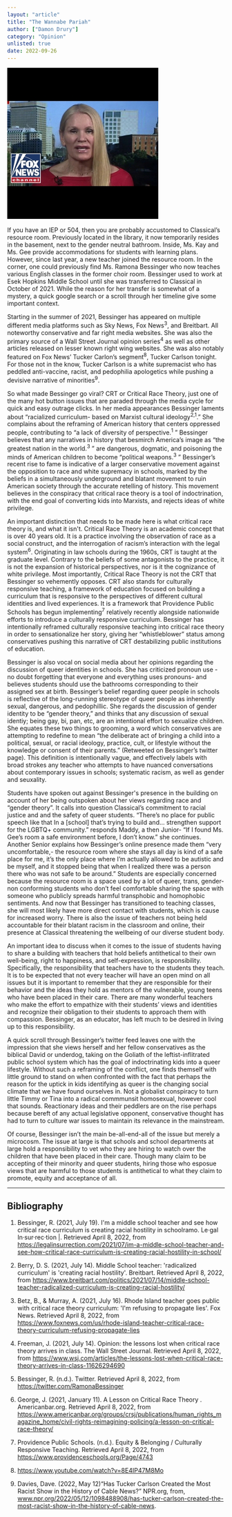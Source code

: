```yaml
---
layout: "article"
title: "The Wannabe Pariah"
author: ["Damon Drury"]
category: "Opinion"
unlisted: true 
date: 2022-09-26
---
```


![Bessinger Fox News Image](/assets/images/foxbessinger.jpg)

If you have an IEP or 504, then you are probably accustomed to Classical’s resource room. Previously located in the library, it now temporarily resides in the basement, next to the gender neutral bathroom. Inside, Ms. Kay and Ms. Gee provide accommodations for students with learning plans. However, since last year, a new teacher joined the resource room. In the corner, one could previously find Ms. Ramona Bessinger who now teaches various English classes in the former choir room. Bessinger used to work at Esek Hopkins Middle School until she was transferred to Classical in October of 2021. While the reason for her transfer is somewhat of a mystery, a quick google search or a scroll through her timeline give some important context.

Starting in the summer of 2021, Bessinger has appeared on multiple different media platforms such as Sky News, Fox News<sup>3</sup>, and Breitbart. All noteworthy conservative and far right media websites. She was also the primary source of a Wall Street Journal opinion series<sup>4</sup> as well as other articles released on lesser known right wing websites. She was also notably featured on Fox News’ Tucker Carlon’s segment<sup>8</sup>, Tucker Carlson tonight. For those not in the know, Tucker Carlson is a white supremacist who has peddled anti-vaccine, racist, and pedophilia apologetics while pushing a devisive narrative of minorities<sup>9</sup>.

So what made Bessinger go viral? CRT or Critical Race Theory, just one of the many hot button issues that are paraded through the media cycle for quick and easy outrage clicks. In her media appearances Bessinger laments about “racialized curriculum- based on Marxist cultural ideology<sup>2,1</sup>.” She complains about the reframing of American history that centers oppressed people, contributing to “a lack of diversity of perspective.<sup>1</sup> ” Bessinger believes that any narratives in history that besmirch America’s image as “the greatest nation in the world.<sup>3</sup> ” are dangerous, dogmatic, and poisoning the minds of American children to become “political weapons.<sup>3</sup> ” Bessinger’s recent rise to fame is indicative of a larger conservative movement against the opposition to race and white supremacy in schools, marked by the beliefs in a simultaneously underground and blatant movement to ruin American society through the accurate retelling of history. This movement believes in the conspiracy that critical race theory is a tool of indoctrination, with the end goal of converting kids into Marxists, and rejects ideas of white privilege. 

An important distinction that needs to be made here is what critical race theory is, and what it isn't. Critical Race Theory is an academic concept that is over 40 years old. It is a practice involving the observation of race as a social construct, and the interrogation of racism’s interaction with the legal system<sup>6</sup>. Originating in law schools during the 1960s, CRT is taught at the graduate level. Contrary to the beliefs of some antagonists to the practice, it is not the expansion of historical perspectives, nor is it the cognizance of white privilege. Most importantly, Critical Race Theory is not the CRT that Bessinger so vehemently opposes. CRT also stands for culturally responsive teaching, a framework of education focused on building a curriculum that is responsive to the perspectives of different cultural identities and lived experiences. It is a framework that Providence Public Schools has begun implementing<sup>7</sup> relatively recently alongside nationwide efforts to introduce a culturally responsive curriculum. Bessinger has intentionally reframed culturally responsive teaching into critical race theory in order to sensationalize her story, giving her “whistleblower” status among conservatives pushing this narrative of CRT destabilizing public institutions of education. 

Bessinger is also vocal on social media about her opinions regarding the discussion of queer identities in schools. She has criticized pronoun use -no doubt forgetting that everyone and everything uses pronouns- and believes students should use the bathrooms corresponding to their assigned sex at birth. Bessinger’s belief regarding queer people in schools is reflective of the long-running stereotype of queer people as inherently sexual, dangerous, and pedophillic. She regards the discussion of gender identity to be “gender theory,” and thinks that any discussion of sexual identiy; being gay, bi, pan, etc, are an intentional effort to sexualize children. She equates these two things to grooming, a word which conservatives are attempting to redefine to mean “the deliberate act of bringing a child into a political, sexual, or racial ideology, practice, cult, or lifestyle without the knowledge or consent of their parents.” (Retweeted on Bessinger’s twitter page). This definition is intentionally vague, and effectively labels with broad strokes any teacher who attempts to have nuanced conversations about contemporary issues in schools; systematic racism, as well as gender and seuxality. 

Students have spoken out against Bessinger's presence in the building on account of her being outspoken about her views regarding race and “gender theory”. It calls into question Classical’s commitment to racial justice and and the safety of queer students. “There’s no place for public speech like that In a [school] that’s trying to build and… strengthen support for the LGBTQ+ community.” responds Maddy, a then Junior- “If I found Ms. Gee’s room a safe environment before, I don’t know.” she continues. Another Senior explains how Bessinger’s online presence made them “very uncomfortable,- the resource room where she stays all day is kind of a safe place for me, it’s the only place where I’m actually allowed to be autistic and be myself, and it stopped being that when I realized there was a person there who was not safe to be around.” Students are especially concerned because the resource room is a space used by a lot of queer, trans, gender-non conforming students who don’t feel comfortable sharing the space with someone who publicly spreads harmful transphobic and homophobic sentiments. And now that Bessinger has transitioned to teaching classes, she will most likely have more direct contact with students, which is cause for increased worry. There is also the issue of teachers not being held accountable for their blatant racism in the classroom and online, their presence at Classical threatening the wellbeing of our diverse student body. 

An important idea to discuss when it comes to the issue of students having to share a building with teachers that hold beliefs antithetical to their own well-being, right to happiness, and self-expression, is responsibility. Specifically, the responsibility that teachers have to the students they teach. It is to be expected that not every teacher will have an open mind on all issues but it is important to remember that they are responsible for their behavior and the ideas they hold as mentors of the vulnerable, young teens who have been placed in their care. There are many wonderful teachers who make the effort to empathize with their students’ views and identities and recognize their obligation to their students to approach them with compassion. Bessinger, as an educator, has left much to be desired in living up to this responsibility.

A quick scroll through Bessinger’s twitter feed leaves one with the impression that she views herself and her fellow conservatives as the biblical David or underdog, taking on the Goliath of the leftist-inflitrated public school system which has the goal of indoctrinating kids into a queer lifestyle. Without such a reframing of the conflict, one finds themself with little ground to stand on when confronted with the fact that perhaps the reason for the uptick in kids identifying as queer is the changing social climate that we have found ourselves in. Not a globalist conspiracy to turn little Timmy or Tina into a radical commmunsit homosexual, however cool that sounds. Reactionary ideas and their peddlers are on the rise perhaps because bereft of any actual legislative opponent, conservative thought has had to turn to culture war issues to maintain its relevance in the mainstream. 

Of course, Bessinger isn’t the main be-all-end-all of the issue but merely a microcosm. The issue at large is that schools and school departments at large hold a responsibility to vet who they are hiring to watch over the children that have been placed in their care. Though many claim to be accepting of their minority and queer students, hiring those who esposue views that are harmful to those students is antithetical to what they claim to promote, equity and acceptance of all. 

---
## Bibliography 

1) Bessinger, R. (2021, July 19). I'm a middle school teacher and see how critical race curriculum is creating racial hostility in schoolramo. Le·gal In·sur·rec·tion |. Retrieved April 8, 2022, from https://legalinsurrection.com/2021/07/im-a-middle-school-teacher-and-see-how-critical-race-curriculum-is-creating-racial-hostility-in-school/ 

2) Berry, D. S. (2021, July 14). Middle School teacher: 'radicalized curriculum' is 'creating racial hostility'. Breitbart. Retrieved April 8, 2022, from https://www.breitbart.com/politics/2021/07/14/middle-school-teacher-radicalized-curriculum-is-creating-racial-hostility/ 
 
3) Betz, B., & Murray, A. (2021, July 16). Rhode Island teacher goes public with critical race theory curriculum: 'I'm refusing to propagate lies'. Fox News. Retrieved April 8, 2022, from https://www.foxnews.com/us/rhode-island-teacher-critical-race-theory-curriculum-refusing-propagate-lies 
 
4) Freeman, J. (2021, July 14). Opinion: the lessons lost when critical race theory arrives in class. The Wall Street Journal. Retrieved April 8, 2022, from https://www.wsj.com/articles/the-lessons-lost-when-critical-race-theory-arrives-in-class-11626294690 
 
5) Bessinger, R. (n.d.). Twitter. Retrieved April 8, 2022, from https://twitter.com/RamonaBessinger 

6) George, J. (2021, January 11). A Lesson on Critical Race Theory . Americanbar.org. Retrieved April 8, 2022, from https://www.americanbar.org/groups/crsj/publications/human_rights_magazine_home/civil-rights-reimagining-policing/a-lesson-on-critical-race-theory/ 

7) Providence Public Schools. (n.d.). Equity & Belonging / Culturally Responsive Teaching. Retrieved April 8, 2022, from https://www.providenceschools.org/Page/4743 
 
8) https://www.youtube.com/watch?v=8E4IP47M8Mo

9) Davies, Dave. (2022, May 12)“Has Tucker Carlson Created the Most Racist Show in the History of Cable News?” NPR.org, from, www.npr.org/2022/05/12/1098488908/has-tucker-carlson-created-the-most-racist-show-in-the-history-of-cable-news.

